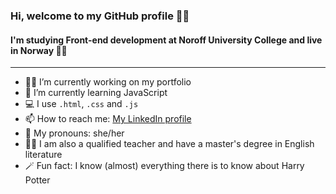 ### Hi, welcome to my GitHub profile :tipping_hand_woman:

#### I'm studying Front-end development at Noroff University College and live in Norway 👩‍🎓

___

- :woman_technologist: I’m currently working on my portfolio
- 🌱 I’m currently learning JavaScript
- 💻 I use `.html`, `.css` and `.js`
- 📫 How to reach me: [My LinkedIn profile](https://www.linkedin.com/in/kristine-bache-a033ab173/)
- 🌻 My pronouns: she/her
- :woman_teacher: I am also a qualified teacher and have a master's degree in English literature 
- :magic_wand: Fun fact: I know (almost) everything there is to know about Harry Potter
